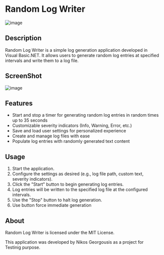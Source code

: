 # Random Log Writer
![image](https://github.com/limbo666/RandomLogWriter/assets/331155/87ea2b89-9815-47e0-aa63-cd76b1f1cb2d)


## Description
Random Log Writer is a simple log generation application developed in Visual Basic.NET. It allows users to generate random log entries at specified intervals and write them to a log file.

## ScreenShot
![image](https://github.com/limbo666/RandomLogWriter/assets/331155/3c031a14-bd1f-4993-b84e-250d69b09b9b)


## Features
- Start and stop a timer for generating random log entries in random times up to 35 seconds
- Customizable severity indicators (Info, Warning, Error, etc.)
- Save and load user settings for personalized experience
- Create and manage log files with ease
- Populate log entries with randomly generated text content

## Usage
1. Start the application.
2. Configure the settings as desired (e.g., log file path, custom text, severity indicators).
3. Click the "Start" button to begin generating log entries.
4. Log entries will be written to the specified log file at the configured intervals.
5. Use the "Stop" button to halt log generation.
6. Use button force immediate generation

## About
Random Log Writer is licensed under the MIT License.

This application was developed by Nikos Georgousis as a project for Testinig purpose.
